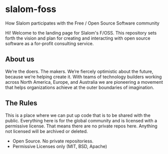 # slalom-foss
How Slalom participates with the Free / Open Source Software community

Hi! Welcome to the landing page for Slalom's F/OSS. This repository sets forth the vision and plan for creating and interacting with open source software as a for-profit consulting service.

## About us
We’re the doers. The makers.  We’re fiercely optimistic about the future, because we’re helping create it. With teams of technology builders working across North America, Europe, and Australia we are pioneering a movement that helps organizations achieve at the outer boundaries of imagination.

## The Rules
This is a place where we can put up code that is to be shared with the public. Everything here is for the global community and is licensed with a permissive license. That means there are no private repos here. Anything not licensed will be archived or deleted.  
* Open Source.  No private repositoriess.
* Permissive Licenses only (MIT, BSD, Apache)
